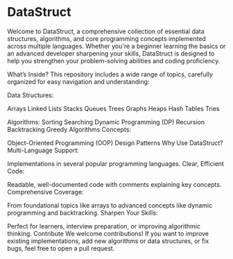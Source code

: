 # DataStruct
Welcome to DataStruct, a comprehensive collection of essential data structures, algorithms, and core programming concepts implemented across multiple languages. Whether you're a beginner learning the basics or an advanced developer sharpening your skills, DataStruct is designed to help you strengthen your problem-solving abilities and coding proficiency.

What’s Inside?
This repository includes a wide range of topics, carefully organized for easy navigation and understanding:

Data Structures:

Arrays
Linked Lists
Stacks
Queues
Trees
Graphs
Heaps
Hash Tables
Tries


Algorithms:
Sorting
Searching
Dynamic Programming (DP)
Recursion
Backtracking
Greedy Algorithms
Concepts:

Object-Oriented Programming (OOP)
Design Patterns
Why Use DataStruct?
Multi-Language Support:

Implementations in several popular programming languages.
Clear, Efficient Code:

Readable, well-documented code with comments explaining key concepts.
Comprehensive Coverage:

From foundational topics like arrays to advanced concepts like dynamic programming and backtracking.
Sharpen Your Skills:

Perfect for learners, interview preparation, or improving algorithmic thinking.
Contribute
We welcome contributions! If you want to improve existing implementations, add new algorithms or data structures, or fix bugs, feel free to open a pull request.
